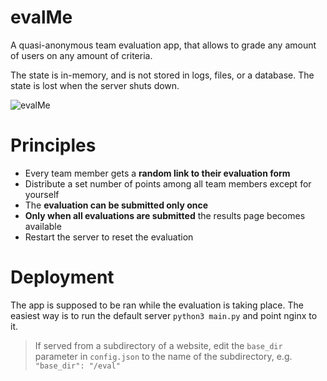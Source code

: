 # evalMe

A quasi-anonymous team evaluation app, that allows to grade any amount of users on 
any amount of criteria. 

The state is in-memory, and is not stored in logs, files, or a database. The state
is lost when the server shuts down.

![evalMe](https://github.com/vvihorev/evalMe/assets/33204359/1fbd6197-26f2-4065-bf38-a58c586cef34)


# Principles

- Every team member gets a **random link to their evaluation form**
- Distribute a set number of points among all team members except for yourself
- The **evaluation can be submitted only once**
- **Only when all evaluations are submitted** the results page becomes available
- Restart the server to reset the evaluation


# Deployment

The app is supposed to be ran while the evaluation is taking place. The easiest way
is to run the default server `python3 main.py` and point nginx to it. 

> If served from a subdirectory of a website, edit the `base_dir` parameter in `config.json`
to the name of the subdirectory, e.g. `"base_dir": "/eval"`
